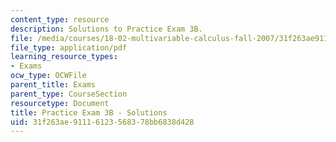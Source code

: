 ```yaml
---
content_type: resource
description: Solutions to Practice Exam 3B.
file: /media/courses/18-02-multivariable-calculus-fall-2007/31f263ae91116123568378bb6838d428_prac3bsol.pdf
file_type: application/pdf
learning_resource_types:
- Exams
ocw_type: OCWFile
parent_title: Exams
parent_type: CourseSection
resourcetype: Document
title: Practice Exam 3B - Solutions
uid: 31f263ae-9111-6123-5683-78bb6838d428
---
```

